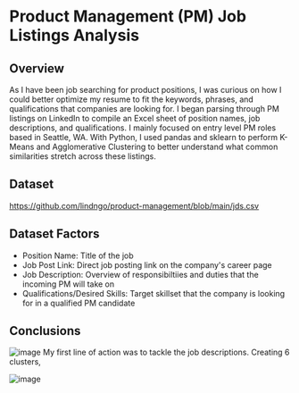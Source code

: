 # Product Management (PM) Job Listings Analysis

## Overview
As I have been job searching for product positions, I was curious on how I could better optimize my resume to fit the keywords, phrases, and qualifications that companies are looking for. I began parsing through PM listings on LinkedIn to compile an Excel sheet of position names, job descriptions, and qualifications. I mainly focused on entry level PM roles based in Seattle, WA. With Python, I used pandas and sklearn to perform K-Means and Agglomerative Clustering to better understand what common similarities stretch across these listings. 

## Dataset
https://github.com/lindngo/product-management/blob/main/jds.csv

## Dataset Factors
- Position Name: Title of the job
- Job Post Link: Direct job posting link on the company's career page
- Job Description: Overview of responsibiltiies and duties that the incoming PM will take on
- Qualifications/Desired Skills: Target skillset that the company is looking for in a qualified PM candidate

## Conclusions

![image](https://user-images.githubusercontent.com/63205351/233500344-34dbe17e-fa9f-41d6-86cf-ddbdf3ebee4d.png)
My first line of action was to tackle the job descriptions. Creating 6 clusters, 

![image](https://user-images.githubusercontent.com/63205351/233500363-3bf8f102-d3da-4522-8a5f-4b54d3759f1a.png)
